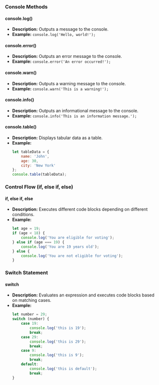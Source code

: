 
### Console Methods

#### console.log()
- **Description:** Outputs a message to the console.
- **Example:** `console.log('Hello, world!');`

#### console.error()
- **Description:** Outputs an error message to the console.
- **Example:** `console.error('An error occurred!');`

#### console.warn()
- **Description:** Outputs a warning message to the console.
- **Example:** `console.warn('This is a warning!');`

#### console.info()
- **Description:** Outputs an informational message to the console.
- **Example:** `console.info('This is an information message.');`

#### console.table()
- **Description:** Displays tabular data as a table.
- **Example:**
  ```javascript
  let tableData = {
      name: 'John',
      age: 30,
      city: 'New York'
  };
  console.table(tableData);
  ```

### Control Flow (if, else if, else)

#### if, else if, else
- **Description:** Executes different code blocks depending on different conditions.
- **Example:**
  ```javascript
  let age = 19;
  if (age < 18) {
      console.log('You are eligible for voting');
  } else if (age === 19) {
      console.log('You are 19 years old');
  } else {
      console.log('You are not eligible for voting');
  }
  ```

### Switch Statement

#### switch
- **Description:** Evaluates an expression and executes code blocks based on matching cases.
- **Example:**
  ```javascript
  let number = 29;
  switch (number) {
      case 19:
          console.log('this is 19');
          break;
      case 29:
          console.log('this is 29');
          break;
      case 9:
          console.log('this is 9');
          break;
      default:
          console.log('this is default');
          break;
  }
  ```